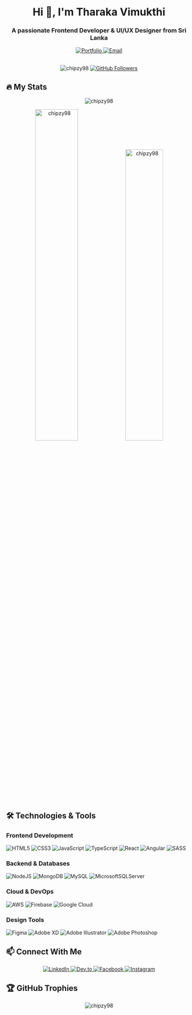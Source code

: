 <h1 align="center">Hi 👋, I'm Tharaka Vimukthi</h1>
<h3 align="center">A passionate Frontend Developer & UI/UX Designer from Sri Lanka</h3>

<div align="center">
  <a href="https://chipzy360.netlify.app/">
    <img src="https://img.shields.io/badge/Portfolio-%23000000.svg?style=for-the-badge&logo=firefox&logoColor=#FF7139" alt="Portfolio"/>
  </a>
  <a href="mailto:vimukthit19@gmail.com">
    <img src="https://img.shields.io/badge/Email-D14836?style=for-the-badge&logo=gmail&logoColor=white" alt="Email"/>
  </a>
</div>

<br/>

<p align="center">
  <img src="https://komarev.com/ghpvc/?username=chipzy98&label=Profile%20views&color=0e75b6&style=flat" alt="chipzy98" /> 
  <a href="https://github.com/chipzy98?tab=followers">
    <img src="https://img.shields.io/github/followers/chipzy98?label=Followers&style=social" alt="GitHub Followers"/>
  </a>
</p>

## 🔥 My Stats

<p align="center">
  <img src="https://github-readme-streak-stats.herokuapp.com/?user=chipzy98&theme=dark" alt="chipzy98" />
</p>

<p align="center">
  <img src="https://github-readme-stats.vercel.app/api?username=chipzy98&show_icons=true&theme=vision-friendly-dark" alt="chipzy98" width="48%"/>
  <img src="https://github-readme-stats.vercel.app/api/top-langs/?username=chipzy98&layout=compact&theme=vision-friendly-dark" alt="chipzy98" width="45%"/>
</p>

## 🛠️ Technologies & Tools

### Frontend Development
![HTML5](https://img.shields.io/badge/html5-%23E34F26.svg?style=for-the-badge&logo=html5&logoColor=white)
![CSS3](https://img.shields.io/badge/css3-%231572B6.svg?style=for-the-badge&logo=css3&logoColor=white)
![JavaScript](https://img.shields.io/badge/javascript-%23323330.svg?style=for-the-badge&logo=javascript&logoColor=%23F7DF1E)
![TypeScript](https://img.shields.io/badge/typescript-%23007ACC.svg?style=for-the-badge&logo=typescript&logoColor=white)
![React](https://img.shields.io/badge/react-%2320232a.svg?style=for-the-badge&logo=react&logoColor=%2361DAFB)
![Angular](https://img.shields.io/badge/angular-%23DD0031.svg?style=for-the-badge&logo=angular&logoColor=white)
![SASS](https://img.shields.io/badge/SASS-hotpink.svg?style=for-the-badge&logo=SASS&logoColor=white)

### Backend & Databases
![NodeJS](https://img.shields.io/badge/node.js-6DA55F?style=for-the-badge&logo=node.js&logoColor=white)
![MongoDB](https://img.shields.io/badge/MongoDB-%234ea94b.svg?style=for-the-badge&logo=mongodb&logoColor=white)
![MySQL](https://img.shields.io/badge/mysql-%2300f.svg?style=for-the-badge&logo=mysql&logoColor=white)
![MicrosoftSQLServer](https://img.shields.io/badge/Microsoft%20SQL%20Server-CC2927?style=for-the-badge&logo=microsoft%20sql%20server&logoColor=white)

### Cloud & DevOps
![AWS](https://img.shields.io/badge/AWS-%23FF9900.svg?style=for-the-badge&logo=amazon-aws&logoColor=white)
![Firebase](https://img.shields.io/badge/firebase-%23039BE5.svg?style=for-the-badge&logo=firebase)
![Google Cloud](https://img.shields.io/badge/GoogleCloud-%234285F4.svg?style=for-the-badge&logo=google-cloud&logoColor=white)

### Design Tools
![Figma](https://img.shields.io/badge/figma-%23F24E1E.svg?style=for-the-badge&logo=figma&logoColor=white)
![Adobe XD](https://img.shields.io/badge/Adobe%20XD-470137?style=for-the-badge&logo=Adobe%20XD&logoColor=#FF61F6)
![Adobe Illustrator](https://img.shields.io/badge/adobe%20illustrator-%23FF9A00.svg?style=for-the-badge&logo=adobe%20illustrator&logoColor=white)
![Adobe Photoshop](https://img.shields.io/badge/adobe%20photoshop-%2331A8FF.svg?style=for-the-badge&logo=adobe%20photoshop&logoColor=white)

## 📫 Connect With Me

<p align="center">
  <a href="https://www.linkedin.com/in/tharaka-vimukthi-44a316201" target="_blank">
    <img src="https://img.shields.io/badge/linkedin-%230077B5.svg?style=for-the-badge&logo=linkedin&logoColor=white" alt="LinkedIn"/>
  </a>
  <a href="https://tharaka368.netlify.app/" target="_blank">
    <img src="https://img.shields.io/badge/dev.to-0A0A0A?style=for-the-badge&logo=dev.to&logoColor=white" alt="Dev.to"/>
  </a>
  <a href="https://fb.com/tharaka vimukthi" target="_blank">
    <img src="https://img.shields.io/badge/Facebook-%231877F2.svg?style=for-the-badge&logo=Facebook&logoColor=white" alt="Facebook"/>
  </a>
  <a href="https://instagram.com/chipzy98" target="_blank">
    <img src="https://img.shields.io/badge/Instagram-%23E4405F.svg?style=for-the-badge&logo=Instagram&logoColor=white" alt="Instagram"/>
  </a>
</p>

## 🏆 GitHub Trophies

<p align="center">
  <img src="https://github-profile-trophy.vercel.app/?username=chipzy98&theme=onedark&no-frame=true&row=1&margin-w=15&margin-h=15" alt="chipzy98" />
</p>
